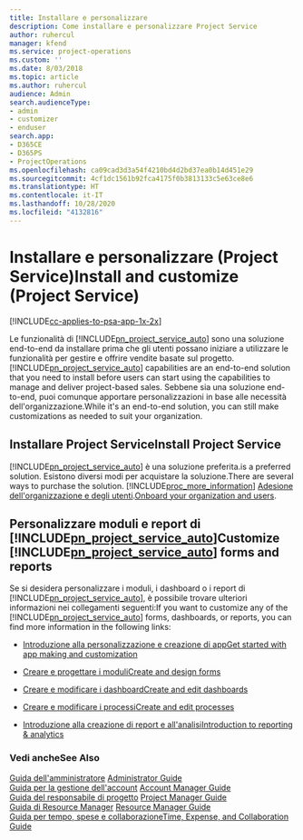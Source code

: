 ```yaml
---
title: Installare e personalizzare
description: Come installare e personalizzare Project Service
author: ruhercul
manager: kfend
ms.service: project-operations
ms.custom: ''
ms.date: 8/03/2018
ms.topic: article
ms.author: ruhercul
audience: Admin
search.audienceType:
- admin
- customizer
- enduser
search.app:
- D365CE
- D365PS
- ProjectOperations
ms.openlocfilehash: ca09cad3d3a54f4210bd4d2bd37ea0b14d451e29
ms.sourcegitcommit: 4cf1dc1561b92fca4175f0b3813133c5e63ce8e6
ms.translationtype: HT
ms.contentlocale: it-IT
ms.lasthandoff: 10/28/2020
ms.locfileid: "4132816"
---
```

# <a name="install-and-customize-project-service"></a><span data-ttu-id="909b7-103">Installare e personalizzare (Project Service)</span><span class="sxs-lookup"><span data-stu-id="909b7-103">Install and customize (Project Service)</span></span>

[!INCLUDE[cc-applies-to-psa-app-1x-2x](../includes/cc-applies-to-psa-app-1x-2x.md)]

<span data-ttu-id="909b7-104">Le funzionalità di [!INCLUDE[pn_project_service_auto](../includes/pn-project-service-auto.md)] sono una soluzione end-to-end da installare prima che gli utenti possano iniziare a utilizzare le funzionalità per gestire e offrire vendite basate sul progetto.</span><span class="sxs-lookup"><span data-stu-id="909b7-104">[!INCLUDE[pn_project_service_auto](../includes/pn-project-service-auto.md)] capabilities are an end-to-end solution that you need to install before users can start using the capabilities to manage and deliver project-based sales.</span></span> <span data-ttu-id="909b7-105">Sebbene sia una soluzione end-to-end, puoi comunque apportare personalizzazioni in base alle necessità dell'organizzazione.</span><span class="sxs-lookup"><span data-stu-id="909b7-105">While it's an end-to-end solution, you can still make customizations as needed to suit your organization.</span></span>  
<!-- TODO: I expect to find the information on how to get and install this here. Please find that and add it here. Same for Project Service.--> 
  
## <a name="install-project-service"></a><span data-ttu-id="909b7-106">Installare Project Service</span><span class="sxs-lookup"><span data-stu-id="909b7-106">Install Project Service</span></span>  
 [!INCLUDE[pn_project_service_auto](../includes/pn-project-service-auto.md)] <span data-ttu-id="909b7-107">è una soluzione preferita.</span><span class="sxs-lookup"><span data-stu-id="909b7-107">is a preferred solution.</span></span> <span data-ttu-id="909b7-108">Esistono diversi modi per acquistare la soluzione.</span><span class="sxs-lookup"><span data-stu-id="909b7-108">There are several ways to purchase the solution.</span></span> [!INCLUDE[proc_more_information](../includes/proc-more-information.md)] <span data-ttu-id="909b7-109">[Adesione dell'organizzazione e degli utenti](https://docs.microsoft.com/dynamics365/customerengagement/on-premises/admin/onboard-your-organization-and-users-to-dynamics-365-online).</span><span class="sxs-lookup"><span data-stu-id="909b7-109">[Onboard your organization and users](https://docs.microsoft.com/dynamics365/customerengagement/on-premises/admin/onboard-your-organization-and-users-to-dynamics-365-online).</span></span>  
  
## <a name="customize-pn_project_service_auto-forms-and-reports"></a><span data-ttu-id="909b7-110">Personalizzare moduli e report di [!INCLUDE[pn_project_service_auto](../includes/pn-project-service-auto.md)]</span><span class="sxs-lookup"><span data-stu-id="909b7-110">Customize [!INCLUDE[pn_project_service_auto](../includes/pn-project-service-auto.md)] forms and reports</span></span>  
 <span data-ttu-id="909b7-111">Se si desidera personalizzare i moduli, i dashboard o i report di [!INCLUDE[pn_project_service_auto](../includes/pn-project-service-auto.md)], è possibile trovare ulteriori informazioni nei collegamenti seguenti:</span><span class="sxs-lookup"><span data-stu-id="909b7-111">If you want to customize any of the [!INCLUDE[pn_project_service_auto](../includes/pn-project-service-auto.md)] forms, dashboards, or reports, you can find more information in the following links:</span></span>  
  
- [<span data-ttu-id="909b7-112">Introduzione alla personalizzazione e creazione di app</span><span class="sxs-lookup"><span data-stu-id="909b7-112">Get started with app making and customization</span></span>](https://docs.microsoft.com/dynamics365/customerengagement/on-premises/customize/getting-started-customization)  
  
- [<span data-ttu-id="909b7-113">Creare e progettare i moduli</span><span class="sxs-lookup"><span data-stu-id="909b7-113">Create and design forms</span></span>](https://docs.microsoft.com/dynamics365/customerengagement/on-premises/customize/create-design-forms)  
  
- [<span data-ttu-id="909b7-114">Creare e modificare i dashboard</span><span class="sxs-lookup"><span data-stu-id="909b7-114">Create and edit dashboards</span></span>](https://docs.microsoft.com/dynamics365/customerengagement/on-premises/customize/create-edit-dashboards)  
  
- [<span data-ttu-id="909b7-115">Creare e modificare i processi</span><span class="sxs-lookup"><span data-stu-id="909b7-115">Create and edit processes</span></span>](https://docs.microsoft.com/dynamics365/customerengagement/on-premises/customize/guide-staff-through-common-tasks-processes)  
  
- [<span data-ttu-id="909b7-116">Introduzione alla creazione di report e all'analisi</span><span class="sxs-lookup"><span data-stu-id="909b7-116">Introduction to reporting & analytics</span></span>](https://docs.microsoft.com/dynamics365/customerengagement/on-premises/analytics/reporting-analytics-with-dynamics-365)  
  
### <a name="see-also"></a><span data-ttu-id="909b7-117">Vedi anche</span><span class="sxs-lookup"><span data-stu-id="909b7-117">See Also</span></span>  
 <span data-ttu-id="909b7-118">[Guida dell'amministratore](../psa/admin-guide.md) </span><span class="sxs-lookup"><span data-stu-id="909b7-118">[Administrator Guide](../psa/admin-guide.md) </span></span>  
 <span data-ttu-id="909b7-119">[Guida per la gestione dell'account](../psa/account-manager-guide.md) </span><span class="sxs-lookup"><span data-stu-id="909b7-119">[Account Manager Guide](../psa/account-manager-guide.md) </span></span>  
 <span data-ttu-id="909b7-120">[Guida del responsabile di progetto](../psa/project-manager-guide.md) </span><span class="sxs-lookup"><span data-stu-id="909b7-120">[Project Manager Guide](../psa/project-manager-guide.md) </span></span>  
 <span data-ttu-id="909b7-121">[Guida di Resource Manager](../psa/resource-manager-guide.md) </span><span class="sxs-lookup"><span data-stu-id="909b7-121">[Resource Manager Guide](../psa/resource-manager-guide.md) </span></span>  
 [<span data-ttu-id="909b7-122">Guida per tempo, spese e collaborazione</span><span class="sxs-lookup"><span data-stu-id="909b7-122">Time, Expense, and Collaboration Guide</span></span>](../psa/time-expense-collaboration-guide.md)
